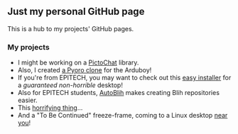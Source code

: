 ## Just my personal GitHub page

This is a hub to my projects' GitHub pages.

### My projects

 * I might be working on a [PictoChat](https://github.com/thesola10/PictoChat) library.
 * Also, I created [a Pyoro clone](https://github.com/thesola10/Pyoro) for the Arduboy!
 * If you're from EPITECH, you may want to check out this [easy installer](http://github.bobile.fr/kde-installer/) for a _guaranteed non-horrible_ desktop!
 * Also for EPITECH students, [AutoBlih](https://github.com/thesola10/AutoBlih) makes creating Blih repositories easier.
 * This [horrifying thing](https://github.com/thesola10/jeopardy)...
 * And a "To Be Continued" freeze-frame, coming to a Linux desktop [near you](https://github.com/thesola10/tobecont/)!
 
